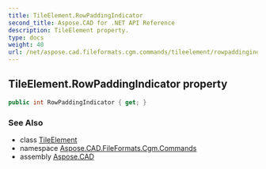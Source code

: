 ```yaml
---
title: TileElement.RowPaddingIndicator
second_title: Aspose.CAD for .NET API Reference
description: TileElement property. 
type: docs
weight: 40
url: /net/aspose.cad.fileformats.cgm.commands/tileelement/rowpaddingindicator/
---
```

## TileElement.RowPaddingIndicator property

```csharp
public int RowPaddingIndicator { get; }
```

### See Also

* class [TileElement](../)
* namespace [Aspose.CAD.FileFormats.Cgm.Commands](../../tileelement/)
* assembly [Aspose.CAD](../../../)


